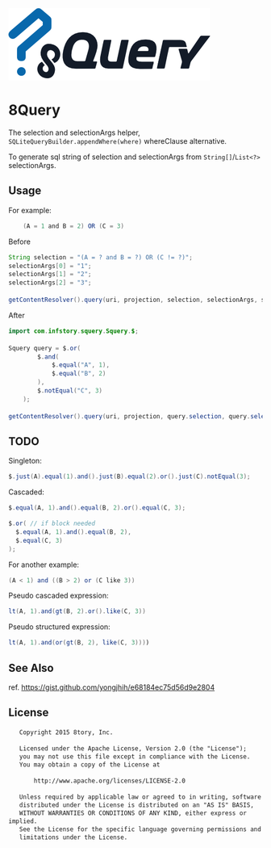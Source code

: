 [![8Query](art/8Query.png)](art/8Query.png)

# 8Query

The selection and selectionArgs helper, `SQLiteQueryBuilder.appendWhere(where)` whereClause alternative.

To generate sql string of selection and selectionArgs from `String[]`/`List<?>` selectionArgs.

## Usage

For example:

```java
    (A = 1 and B = 2) OR (C = 3)
```

Before

```java
String selection = "(A = ? and B = ?) OR (C != ?)";
selectionArgs[0] = "1";
selectionArgs[1] = "2";
selectionArgs[2] = "3";

getContentResolver().query(uri, projection, selection, selectionArgs, sortOrder);
```

After

```java
import com.infstory.squery.Squery.$;

Squery query = $.or(
        $.and(
            $.equal("A", 1),
            $.equal("B", 2)
        ),
        $.notEqual("C", 3)
    );

getContentResolver().query(uri, projection, query.selection, query.selectionArgs, sortOrder);
```

## TODO

Singleton:

```java
$.just(A).equal(1).and().just(B).equal(2).or().just(C).notEqual(3);
```

Cascaded:

```java
$.equal(A, 1).and().equal(B, 2).or().equal(C, 3);
```

```java
$.or( // if block needed
  $.equal(A, 1).and().equal(B, 2),
  $.equal(C, 3)
);
```

For another example:

```java
(A < 1) and ((B > 2) or (C like 3))
```

Pseudo cascaded expression:

```java
lt(A, 1).and(gt(B, 2).or().like(C, 3))
```

Pseudo structured expression:

```java
lt(A, 1).and(or(gt(B, 2), like(C, 3))))
```

## See Also

ref. https://gist.github.com/yongjhih/e68184ec75d56d9e2804

## License

```
   Copyright 2015 8tory, Inc.

   Licensed under the Apache License, Version 2.0 (the "License");
   you may not use this file except in compliance with the License.
   You may obtain a copy of the License at

       http://www.apache.org/licenses/LICENSE-2.0

   Unless required by applicable law or agreed to in writing, software
   distributed under the License is distributed on an "AS IS" BASIS,
   WITHOUT WARRANTIES OR CONDITIONS OF ANY KIND, either express or implied.
   See the License for the specific language governing permissions and
   limitations under the License.
```
